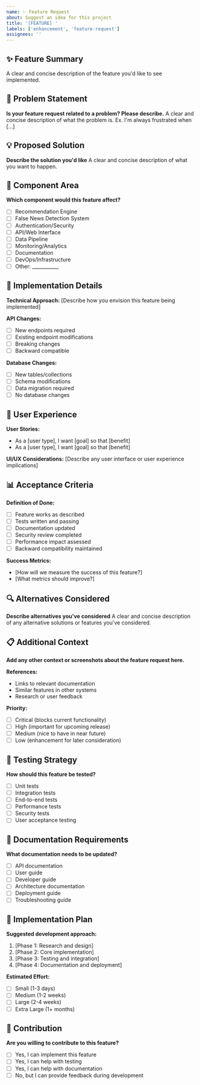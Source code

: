 ```yaml
---
name: ✨ Feature Request
about: Suggest an idea for this project
title: '[FEATURE] '
labels: ['enhancement', 'feature-request']
assignees: ''
---
```


## ✨ Feature Summary
A clear and concise description of the feature you'd like to see implemented.

## 🎯 Problem Statement
**Is your feature request related to a problem? Please describe.**
A clear and concise description of what the problem is. Ex. I'm always frustrated when [...]

## 💡 Proposed Solution
**Describe the solution you'd like**
A clear and concise description of what you want to happen.

## 🔧 Component Area
**Which component would this feature affect?**
- [ ] Recommendation Engine
- [ ] False News Detection System
- [ ] Authentication/Security
- [ ] API/Web Interface
- [ ] Data Pipeline
- [ ] Monitoring/Analytics
- [ ] Documentation
- [ ] DevOps/Infrastructure
- [ ] Other: ___________

## 📐 Implementation Details

**Technical Approach:**
[Describe how you envision this feature being implemented]

**API Changes:**
- [ ] New endpoints required
- [ ] Existing endpoint modifications
- [ ] Breaking changes
- [ ] Backward compatible

**Database Changes:**
- [ ] New tables/collections
- [ ] Schema modifications
- [ ] Data migration required
- [ ] No database changes

## 🎨 User Experience

**User Stories:**
- As a [user type], I want [goal] so that [benefit]
- As a [user type], I want [goal] so that [benefit]

**UI/UX Considerations:**
[Describe any user interface or user experience implications]

## 📊 Acceptance Criteria
**Definition of Done:**
- [ ] Feature works as described
- [ ] Tests written and passing
- [ ] Documentation updated
- [ ] Security review completed
- [ ] Performance impact assessed
- [ ] Backward compatibility maintained

**Success Metrics:**
- [How will we measure the success of this feature?]
- [What metrics should improve?]

## 🔍 Alternatives Considered
**Describe alternatives you've considered**
A clear and concise description of any alternative solutions or features you've considered.

## 📋 Additional Context
**Add any other context or screenshots about the feature request here.**

**References:**
- Links to relevant documentation
- Similar features in other systems
- Research or user feedback

**Priority:**
- [ ] Critical (blocks current functionality)
- [ ] High (important for upcoming release)
- [ ] Medium (nice to have in near future)
- [ ] Low (enhancement for later consideration)

## 🧪 Testing Strategy
**How should this feature be tested?**
- [ ] Unit tests
- [ ] Integration tests
- [ ] End-to-end tests
- [ ] Performance tests
- [ ] Security tests
- [ ] User acceptance testing

## 📝 Documentation Requirements
**What documentation needs to be updated?**
- [ ] API documentation
- [ ] User guide
- [ ] Developer guide
- [ ] Architecture documentation
- [ ] Deployment guide
- [ ] Troubleshooting guide

## 🚀 Implementation Plan
**Suggested development approach:**
1. [Phase 1: Research and design]
2. [Phase 2: Core implementation]
3. [Phase 3: Testing and integration]
4. [Phase 4: Documentation and deployment]

**Estimated Effort:**
- [ ] Small (1-3 days)
- [ ] Medium (1-2 weeks)
- [ ] Large (2-4 weeks)
- [ ] Extra Large (1+ months)

## 🤝 Contribution
**Are you willing to contribute to this feature?**
- [ ] Yes, I can implement this feature
- [ ] Yes, I can help with testing
- [ ] Yes, I can help with documentation
- [ ] No, but I can provide feedback during development
